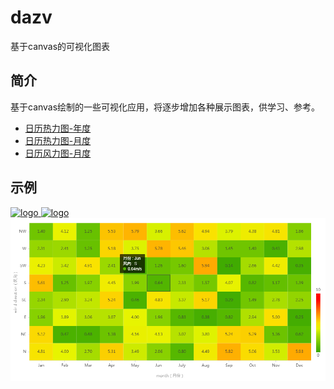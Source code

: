 # dazv
基于canvas的可视化图表

## 简介

基于canvas绘制的一些可视化应用，将逐步增加各种展示图表，供学习、参考。

* [日历热力图-年度](https://chengquan223.github.io/dazv/examples/canvas-calendar-year.html)
* [日历热力图-月度](https://chengquan223.github.io/dazv/examples/canvas-calendar-month.html)
* [日历风力图-月度](https://chengquan223.github.io/dazv/examples/canvas-wind-month.html)

## 示例
<a href="https://github.com/chengquan223/dazv">
    <img style="vertical-align: top;" src="./asset/canvas-calendar-year.png?raw=true" alt="logo">
</a>
<a href="https://github.com/chengquan223/dazv">
    <img style="vertical-align: top;" src="./asset/canvas-calendar-month.png?raw=true" alt="logo">
</a>
<a href="https://github.com/chengquan223/dazv">
    <img style="vertical-align: top;" src="./asset/canvas-wind-month.png?raw=true" alt="logo">
</a>